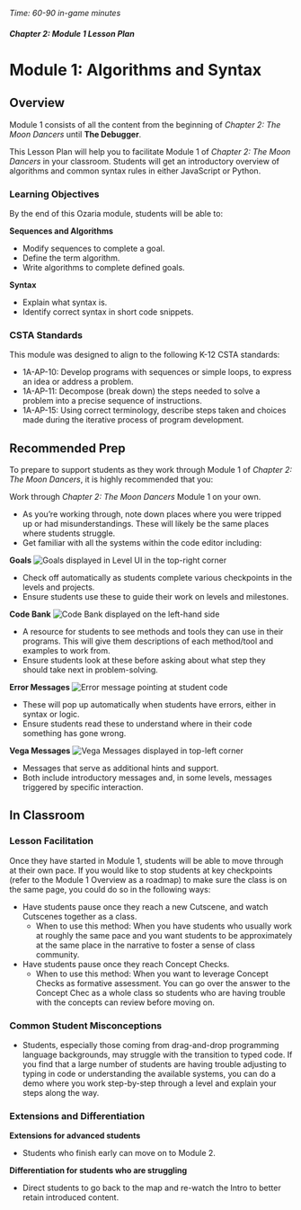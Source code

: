_Time: 60-90 in-game minutes_

##### Chapter 2: Module 1 Lesson Plan
# Module 1: Algorithms and Syntax

## Overview

Module 1 consists of all the content from the beginning of _Chapter 2: The Moon Dancers_ until **The Debugger**.

This Lesson Plan will help you to facilitate Module 1 of _Chapter 2: The Moon Dancers_ in your classroom. Students will get an introductory overview of algorithms and common syntax rules in either JavaScript or Python.

### Learning Objectives

By the end of this Ozaria module, students will be able to:

**Sequences and Algorithms**

- Modify sequences to complete a goal.
- Define the term algorithm.
- Write  algorithms to complete defined goals.

**Syntax**

- Explain what syntax is.
- Identify correct syntax in short code snippets.

### CSTA Standards

This module was designed to align to the following K-12 CSTA standards:

- 1A-AP-10: Develop programs with sequences or simple loops, to express an idea or address a problem.
- 1A-AP-11: Decompose (break down) the steps needed to solve a problem into a precise sequence of instructions.
- 1A-AP-15: Using correct terminology, describe steps taken and choices made during the iterative process of program development.

## Recommended Prep

To prepare to support students as they work through Module 1 of _Chapter 2: The Moon Dancers_, it is highly recommended that you:

Work through _Chapter 2: The Moon Dancers_ Module 1 on your own.
- As you’re working through, note down places where you were tripped up or had misunderstandings. These will likely be the same places where students struggle.
- Get familiar with all the systems within the code editor including:

**Goals**
![Goals displayed in Level UI in the top-right corner](/images/pages/teachers/resources/markdown/chapter1/goals.png)
- Check off automatically as students complete various checkpoints in the levels and projects. 
- Ensure students use these to guide their work on levels and milestones. 

**Code Bank**
![Code Bank displayed on the left-hand side](/images/pages/teachers/resources/markdown/chapter1/codebank.png)
- A resource for students to see methods and tools they can use in their programs. This will give them descriptions of each method/tool and examples to work from. 
- Ensure students look at these before asking about what step they should take next in problem-solving.

**Error Messages**
![Error message pointing at student code](/images/pages/teachers/resources/markdown/chapter1/errormessages.png)
- These will pop up automatically when students have errors, either in syntax or logic. 
- Ensure students read these to understand where in their code something has gone wrong.

**Vega Messages**
![Vega Messages displayed in top-left corner](/images/pages/teachers/resources/markdown/chapter1/vegamessages.png)
- Messages that serve as additional hints and support.
- Both include introductory messages and, in some levels, messages triggered by specific interaction.

## In Classroom

### Lesson Facilitation

Once they have started in Module 1, students will be able to move through at their own pace. If you would like to stop students at key checkpoints (refer to the Module 1 Overview as a roadmap) to make sure the class is on the same page, you could do so in the following ways:

- Have students pause once they reach a new Cutscene, and watch Cutscenes together as a class.
    - When to use this method: When you have students who usually work at roughly the same pace and you want students to be approximately at the same place in the narrative to foster a sense of class community.
- Have students pause once they reach Concept Checks.
    - When to use this method: When you want to leverage Concept Checks as formative assessment. You can go over the answer to the Concept Chec as a whole class so students who are having trouble with the concepts can review before moving on.

### Common Student Misconceptions

- Students, especially those coming from drag-and-drop programming language backgrounds, may struggle with the transition to typed code. If you find that a large number of students are having trouble adjusting to typing in code or understanding the available systems, you can do a demo where you work step-by-step through a level and explain your steps along the way.

### Extensions and Differentiation
**Extensions for advanced students**
- Students who finish early can move on to Module 2.

**Differentiation for students who are struggling**
- Direct students to go back to the map and re-watch the Intro to better retain introduced content.

